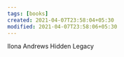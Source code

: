 ```yaml
---
tags: [books]
created: 2021-04-07T23:58:04+05:30
modified: 2021-04-07T23:58:06+05:30
---
```


Ilona Andrews Hidden Legacy 